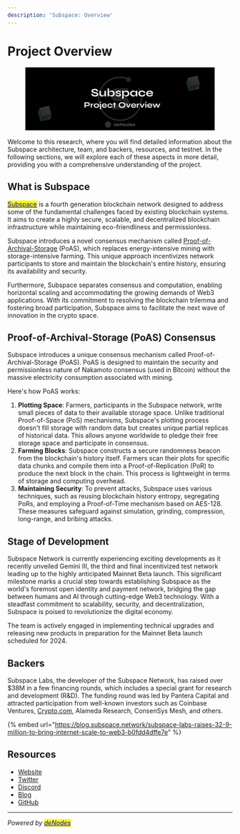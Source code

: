 ```yaml
---
description: 'Subspace: Overview'
---
```


# Project Overview

<figure><img src="../.gitbook/assets/Sub Overview (1).png" alt=""><figcaption></figcaption></figure>

Welcome to this research, where you will find detailed information about the Subspace architecture, team, and backers, resources, and testnet. In the following sections, we will explore each of these aspects in more detail, providing you with a comprehensive understanding of the project.

## What is Subspace

[<mark style="color:blue;">Subspace</mark>](https://subspace.network/) is a fourth generation blockchain network designed to address some of the fundamental challenges faced by existing blockchain systems. It aims to create a highly secure, scalable, and decentralized blockchain infrastructure while maintaining eco-friendliness and permissionless.

Subspace introduces a novel consensus mechanism called [Proof-of-Archival-Storage](https://subspace.network/technology) (PoAS), which replaces energy-intensive mining with storage-intensive farming. This unique approach incentivizes network participants to store and maintain the blockchain's entire history, ensuring its availability and security.&#x20;

Furthermore, Subspace separates consensus and computation, enabling horizontal scaling and accommodating the growing demands of Web3 applications. With its commitment to resolving the blockchain trilemma and fostering broad participation, Subspace aims to facilitate the next wave of innovation in the crypto space.

## **Proof-of-Archival-Storage (PoAS) Consensus**

Subspace introduces a unique consensus mechanism called Proof-of-Archival-Storage (PoAS). PoAS is designed to maintain the security and permissionless nature of Nakamoto consensus (used in Bitcoin) without the massive electricity consumption associated with mining.

Here's how PoAS works:

1. **Plotting Space**: Farmers, participants in the Subspace network, write small pieces of data to their available storage space. Unlike traditional Proof-of-Space (PoS) mechanisms, Subspace's plotting process doesn't fill storage with random data but creates unique partial replicas of historical data. This allows anyone worldwide to pledge their free storage space and participate in consensus.
2. **Farming Blocks**: Subspace constructs a secure randomness beacon from the blockchain's history itself. Farmers scan their plots for specific data chunks and compile them into a Proof-of-Replication (PoR) to produce the next block in the chain. This process is lightweight in terms of storage and computing overhead.
3. **Maintaining Security**: To prevent attacks, Subspace uses various techniques, such as reusing blockchain history entropy, segregating PoRs, and employing a Proof-of-Time mechanism based on AES-128. These measures safeguard against simulation, grinding, compression, long-range, and bribing attacks.

## Stage of Development

Subspace Network is currently experiencing exciting developments as it recently unveiled Gemini III, the third and final incentivized test network leading up to the highly anticipated Mainnet Beta launch. This significant milestone marks a crucial step towards establishing Subspace as the world's foremost open identity and payment network, bridging the gap between humans and AI through cutting-edge Web3 technology. With a steadfast commitment to scalability, security, and decentralization, Subspace is poised to revolutionize the digital economy.&#x20;

The team is actively engaged in implementing technical upgrades and releasing new products in preparation for the Mainnet Beta launch scheduled for 2024.

## Backers

Subspace Labs, the developer of the Subspace Network, has raised over $38M in a few financing rounds, which includes a special grant for research and development (R\&D). The funding round was led by Pantera Capital and attracted participation from well-known investors such as Coinbase Ventures, [Crypto.com](http://crypto.com/), Alameda Research, ConsenSys Mesh, and others.

{% embed url="https://blog.subspace.network/subspace-labs-raises-32-9-million-to-bring-internet-scale-to-web3-b0fdd4dffe7e" %}

## Resources

* [Website](https://subspace.network/)
* [Twitter](https://twitter.com/NetworkSubspace)
* [Discord](https://discord.com/invite/subspace-network)
* [Blog](https://blog.subspace.network/)
* [GitHub](https://github.com/subspace)

***

_Powered by_ [_<mark style="color:blue;">deNodes</mark>_](https://twitter.com/\_denodes)
